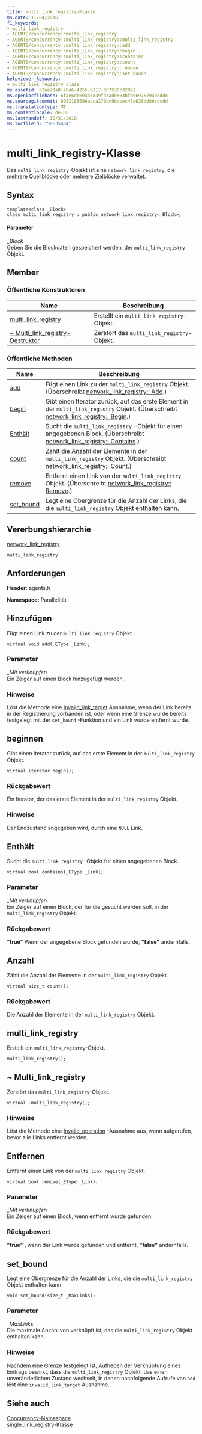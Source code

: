```yaml
---
title: multi_link_registry-Klasse
ms.date: 11/04/2016
f1_keywords:
- multi_link_registry
- AGENTS/concurrency::multi_link_registry
- AGENTS/concurrency::multi_link_registry::multi_link_registry
- AGENTS/concurrency::multi_link_registry::add
- AGENTS/concurrency::multi_link_registry::begin
- AGENTS/concurrency::multi_link_registry::contains
- AGENTS/concurrency::multi_link_registry::count
- AGENTS/concurrency::multi_link_registry::remove
- AGENTS/concurrency::multi_link_registry::set_bound
helpviewer_keywords:
- multi_link_registry class
ms.assetid: b2aa73a8-e8a6-4255-b117-d07530c328b2
ms.openlocfilehash: 6f4e6db693a5839fd3add503bfb9697679a98dd8
ms.sourcegitcommit: 6052185696adca270bc9bdbec45a626dd89cdcdd
ms.translationtype: MT
ms.contentlocale: de-DE
ms.lasthandoff: 10/31/2018
ms.locfileid: "50635404"
---
```

# <a name="multilinkregistry-class"></a>multi_link_registry-Klasse

Das `multi_link_registry`-Objekt ist eine `network_link_registry`, die mehrere Quellblöcke oder mehrere Zielblöcke verwaltet.

## <a name="syntax"></a>Syntax

```
template<class _Block>
class multi_link_registry : public network_link_registry<_Block>;
```

#### <a name="parameters"></a>Parameter

*_Block*<br/>
Geben Sie die Blockdaten gespeichert werden, der `multi_link_registry` Objekt.

## <a name="members"></a>Member

### <a name="public-constructors"></a>Öffentliche Konstruktoren

|Name|Beschreibung|
|----------|-----------------|
|[multi_link_registry](#ctor)|Erstellt ein `multi_link_registry`-Objekt.|
|[~ Multi_link_registry-Destruktor](#dtor)|Zerstört das `multi_link_registry`-Objekt.|

### <a name="public-methods"></a>Öffentliche Methoden

|Name|Beschreibung|
|----------|-----------------|
|[add](#add)|Fügt einen Link zu der `multi_link_registry` Objekt. (Überschreibt [network_link_registry:: Add](network-link-registry-class.md#add).)|
|[begin](#begin)|Gibt einen Iterator zurück, auf das erste Element in der `multi_link_registry` Objekt. (Überschreibt [network_link_registry:: Begin](network-link-registry-class.md#begin).)|
|[Enthält](#contains)|Sucht die `multi_link_registry` -Objekt für einen angegebenen Block. (Überschreibt [network_link_registry:: Contains](network-link-registry-class.md#contains).)|
|[count](#count)|Zählt die Anzahl der Elemente in der `multi_link_registry` Objekt. (Überschreibt [network_link_registry:: Count](network-link-registry-class.md#count).)|
|[remove](#remove)|Entfernt einen Link von der `multi_link_registry` Objekt. (Überschreibt [network_link_registry:: Remove](network-link-registry-class.md#remove).)|
|[set_bound](#set_bound)|Legt eine Obergrenze für die Anzahl der Links, die die `multi_link_registry` Objekt enthalten kann.|

## <a name="inheritance-hierarchy"></a>Vererbungshierarchie

[network_link_registry](network-link-registry-class.md)

`multi_link_registry`

## <a name="requirements"></a>Anforderungen

**Header:** agents.h

**Namespace:** Parallelität

##  <a name="add"></a> Hinzufügen

Fügt einen Link zu der `multi_link_registry` Objekt.

```
virtual void add(_EType _Link);
```

### <a name="parameters"></a>Parameter

*_Mit verknüpfen*<br/>
Ein Zeiger auf einen Block hinzugefügt werden.

### <a name="remarks"></a>Hinweise

Löst die Methode eine [Invalid_link_target](invalid-link-target-class.md) Ausnahme, wenn der Link bereits in der Registrierung vorhanden ist, oder wenn eine Grenze wurde bereits festgelegt mit der `set_bound` -Funktion und ein Link wurde entfernt wurde.

##  <a name="begin"></a> beginnen

Gibt einen Iterator zurück, auf das erste Element in der `multi_link_registry` Objekt.

```
virtual iterator begin();
```

### <a name="return-value"></a>Rückgabewert

Ein Iterator, der das erste Element in der `multi_link_registry` Objekt.

### <a name="remarks"></a>Hinweise

Der Endzustand angegeben wird, durch eine `NULL` Link.

##  <a name="contains"></a> Enthält

Sucht die `multi_link_registry` -Objekt für einen angegebenen Block.

```
virtual bool contains(_EType _Link);
```

### <a name="parameters"></a>Parameter

*_Mit verknüpfen*<br/>
Ein Zeiger auf einen Block, der für die gesucht werden soll, in der `multi_link_registry` Objekt.

### <a name="return-value"></a>Rückgabewert

**"true"** Wenn der angegebene Block gefunden wurde, **"false"** andernfalls.

##  <a name="count"></a> Anzahl

Zählt die Anzahl der Elemente in der `multi_link_registry` Objekt.

```
virtual size_t count();
```

### <a name="return-value"></a>Rückgabewert

Die Anzahl der Elemente in der `multi_link_registry` Objekt.

##  <a name="ctor"></a> multi_link_registry

Erstellt ein `multi_link_registry`-Objekt.

```
multi_link_registry();
```

##  <a name="dtor"></a> ~ Multi_link_registry

Zerstört das `multi_link_registry`-Objekt.

```
virtual ~multi_link_registry();
```

### <a name="remarks"></a>Hinweise

Löst die Methode eine [Invalid_operation](invalid-operation-class.md) -Ausnahme aus, wenn aufgerufen, bevor alle Links entfernt werden.

##  <a name="remove"></a> Entfernen

Entfernt einen Link von der `multi_link_registry` Objekt.

```
virtual bool remove(_EType _Link);
```

### <a name="parameters"></a>Parameter

*_Mit verknüpfen*<br/>
Ein Zeiger auf einen Block, wenn entfernt wurde gefunden.

### <a name="return-value"></a>Rückgabewert

**"true"** , wenn der Link wurde gefunden und entfernt, **"false"** andernfalls.

##  <a name="set_bound"></a> set_bound

Legt eine Obergrenze für die Anzahl der Links, die die `multi_link_registry` Objekt enthalten kann.

```
void set_bound(size_t _MaxLinks);
```

### <a name="parameters"></a>Parameter

*_MaxLinks*<br/>
Die maximale Anzahl von verknüpft ist, das die `multi_link_registry` Objekt enthalten kann.

### <a name="remarks"></a>Hinweise

Nachdem eine Grenze festgelegt ist, Aufheben der Verknüpfung eines Eintrags bewirkt, dass die `multi_link_registry` Objekt, das einen unveränderlichen Zustand wechselt, in denen nachfolgende Aufrufe von `add` löst eine `invalid_link_target` Ausnahme.

## <a name="see-also"></a>Siehe auch

[Concurrency-Namespace](concurrency-namespace.md)<br/>
[single_link_registry-Klasse](single-link-registry-class.md)

